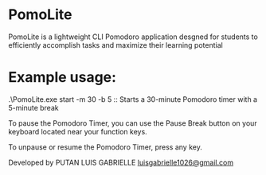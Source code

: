 # PomoLite
PomoLite is a lightweight CLI Pomodoro application desgned for students to efficiently accomplish tasks and maximize their learning potential


# Example usage:
	
.\PomoLite.exe start -m 30 -b 5 :: Starts a 30-minute Pomodoro timer with a 5-minute break

To pause the Pomodoro Timer, you can use the Pause Break button on your keyboard located near your function keys.

To unpause or resume the Pomodoro Timer, press any key.


Developed by PUTAN LUIS GABRIELLE <luisgabrielle1026@gmail.com>


